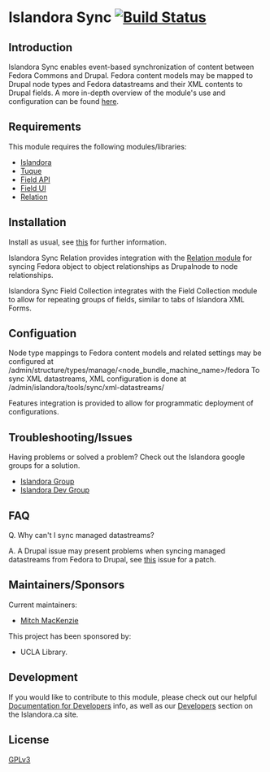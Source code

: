 # Islandora Sync [![Build Status](https://travis-ci.org/Islandora/islandora_sync.png?branch=7.x)](https://travis-ci.org/Islandora/islandora_sync)

## Introduction

Islandora Sync enables event-based synchronization of content between Fedora Commons and Drupal. Fedora content models may be mapped to Drupal node types and Fedora datastreams and their XML contents to Drupal fields. A more in-depth overview of the module's use and configuration can be found [here](https://github.com/Islandora/islandora_sync/wiki/Islandora-Sync-Use-and-Configuration).

## Requirements

This module requires the following modules/libraries:

* [Islandora](https://github.com/islandora/islandora)
* [Tuque](https://github.com/islandora/tuque)
* [Field API](https://api.drupal.org/api/drupal/modules!field!field.module/group/field/7)
* [Field UI](https://api.drupal.org/api/drupal/modules!field!field.module/group/field/7)
* [Relation](https://drupal.org/project/relation)

## Installation

Install as usual, see [this](https://drupal.org/documentation/install/modules-themes/modules-7) for further information.

Islandora Sync Relation provides integration with the [Relation module](www.drupal.org/project/relation) for syncing Fedora object to object relationships as Drupalnode to node relationships.

Islandora Sync Field Collection integrates with the Field Collection module to allow for repeating groups of fields, similar to tabs of Islandora XML Forms.

## Configuation

Node type mappings to Fedora content models and related settings may be configured at
/admin/structure/types/manage/<node_bundle_machine_name>/fedora
To sync XML datastreams, XML configuration is done at /admin/islandora/tools/sync/xml-datastreams/

Features integration is provided to allow for programmatic deployment of configurations.

## Troubleshooting/Issues

Having problems or solved a problem? Check out the Islandora google groups for a solution.

* [Islandora Group](https://groups.google.com/forum/?hl=en&fromgroups#!forum/islandora)
* [Islandora Dev Group](https://groups.google.com/forum/?hl=en&fromgroups#!forum/islandora-dev)

## FAQ

Q. Why can't I sync managed datastreams?

A. A Drupal issue may present problems when syncing managed datastreams from Fedora to Drupal, see [this](http://drupal.org/node/1443158) issue for a patch.

## Maintainers/Sponsors
Current maintainers:

* [Mitch MacKenzie](https://github.com/mitchmac)

This project has been sponsored by:

* UCLA Library.

## Development

If you would like to contribute to this module, please check out our helpful [Documentation for Developers](https://github.com/Islandora/islandora/wiki#wiki-documentation-for-developers) info, as well as our [Developers](http://islandora.ca/developers) section on the Islandora.ca site.

## License

[GPLv3](http://www.gnu.org/licenses/gpl-3.0.txt)
